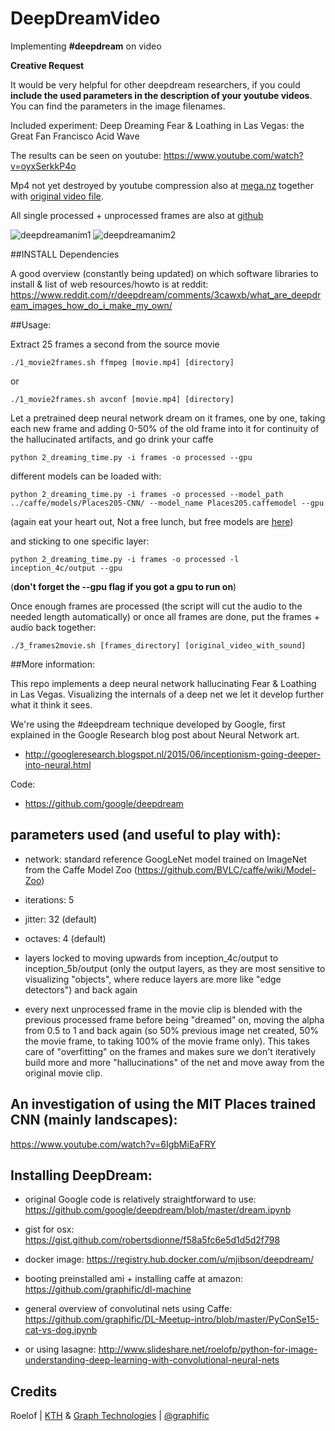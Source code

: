 # DeepDreamVideo
Implementing **#deepdream** on video

**Creative Request**

It would be very helpful for other deepdream researchers, if you could **include the used parameters in the description of your youtube videos**. You can find the parameters in the image filenames.

Included experiment: Deep Dreaming Fear & Loathing in Las Vegas: the Great Fan Francisco Acid Wave

The results can be seen on youtube: https://www.youtube.com/watch?v=oyxSerkkP4o

Mp4 not yet destroyed by youtube compression also at [mega.nz](https://mega.nz/#!KldUTKKD!38qj6WtEOE4pno90dAW98gkNK2O3tvz6ZwKTxpHJWFc) together with [original video file](https://mega.nz/#!X9MWWDTQ!lbC7C5B4incMkLGVM00qwI4NP-ifi2KcqsmfsdIm_E0).

All single processed + unprocessed frames are also at [github](https://github.com/graphific/Fear-and-Loathing-experiment)

![deepdreamanim1](http://media.giphy.com/media/l41lRx92QqsIXy5MI/giphy.gif "deep dream animation 1")
![deepdreamanim2](http://media.giphy.com/media/l41lSzjTsGJcIzpKg/giphy.gif "deep dream animation 2")

##INSTALL Dependencies

A good overview (constantly being updated) on which software libraries to install & list of web resources/howto is at reddit: https://www.reddit.com/r/deepdream/comments/3cawxb/what_are_deepdream_images_how_do_i_make_my_own/


##Usage:

Extract 25 frames a second from the source movie

`./1_movie2frames.sh ffmpeg [movie.mp4] [directory]`

or

`./1_movie2frames.sh avconf [movie.mp4] [directory]`

Let a pretrained deep neural network dream on it frames, one by one, taking each new frame and adding 0-50% of the old frame into it for continuity of the hallucinated artifacts, and go drink your caffe

`python 2_dreaming_time.py -i frames -o processed --gpu`

different models can be loaded with:

`python 2_dreaming_time.py -i frames -o processed --model_path ../caffe/models/Places205-CNN/ --model_name Places205.caffemodel --gpu`

(again eat your heart out, Not a free lunch, but free models are [here](https://github.com/BVLC/caffe/wiki/Model-Zoo))

and sticking to one specific layer:

`python 2_dreaming_time.py -i frames -o processed -l inception_4c/output --gpu`

(**don't forget the --gpu flag if you got a gpu to run on**)

Once enough frames are processed (the script will cut the audio to the needed length automatically) or once all frames are done, put the frames + audio back together:

`./3_frames2movie.sh [frames_directory] [original_video_with_sound]`


##More information:

This repo implements a deep neural network hallucinating Fear & Loathing in Las Vegas. Visualizing the internals of a deep net we let it develop further what it think it sees.

We're using the #deepdream technique developed by Google, first explained in the Google Research blog post about Neural Network art.

- http://googleresearch.blogspot.nl/2015/06/inceptionism-going-deeper-into-neural.html

Code:

- https://github.com/google/deepdream


## parameters used (and useful to play with):

- network: standard reference GoogLeNet model trained on ImageNet from the Caffe Model Zoo (https://github.com/BVLC/caffe/wiki/Model-Zoo)

- iterations: 5

- jitter: 32 (default)

- octaves: 4 (default)

- layers locked to moving upwards from inception_4c/output to inception_5b/output (only the output layers, as they are most sensitive to visualizing "objects", where reduce layers are more like "edge detectors") and back again

- every next unprocessed frame in the movie clip is blended with the previous processed frame before being "dreamed" on, moving the alpha from 0.5 to 1 and back again (so 50% previous image net created, 50% the movie frame, to taking 100% of the movie frame only). This takes care of "overfitting" on the frames and makes sure we don't iteratively build more and more "hallucinations" of the net and move away from the original movie clip.


## An investigation of using the MIT Places trained CNN (mainly landscapes):

https://www.youtube.com/watch?v=6IgbMiEaFRY


## Installing DeepDream:

- original Google code is relatively straightforward to use: https://github.com/google/deepdream/blob/master/dream.ipynb

- gist for osx: https://gist.github.com/robertsdionne/f58a5fc6e5d1d5d2f798

- docker image: https://registry.hub.docker.com/u/mjibson/deepdream/

- booting preinstalled ami + installing caffe at amazon: https://github.com/graphific/dl-machine

- general overview of convolutinal nets using Caffe: https://github.com/graphific/DL-Meetup-intro/blob/master/PyConSe15-cat-vs-dog.ipynb

- or using lasagne: http://www.slideshare.net/roelofp/python-for-image-understanding-deep-learning-with-convolutional-neural-nets


## Credits

Roelof | [KTH](www.csc.kth.se/~roelof/) & [Graph Technologies](http://www.graph-technologies.com/) | [@graphific](https://twitter.com/graphific)
